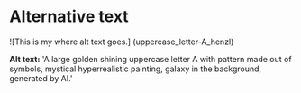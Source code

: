 # Alternative text

![This is my where alt text goes.] (uppercase_letter-A_henzl)

**Alt text:** 'A large golden shining uppercase letter A with pattern made out of symbols, mystical hyperrealistic painting, galaxy in the background, generated by AI.'
